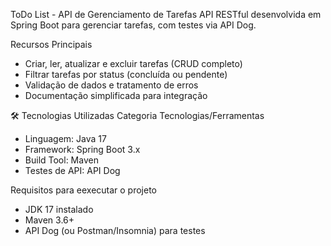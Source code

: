 ToDo List - API de Gerenciamento de Tarefas
API RESTful desenvolvida em Spring Boot para gerenciar tarefas, com testes via API Dog.

Recursos Principais
  - Criar, ler, atualizar e excluir tarefas (CRUD completo)
  - Filtrar tarefas por status (concluída ou pendente)
  - Validação de dados e tratamento de erros
  - Documentação simplificada para integração

🛠️ Tecnologias Utilizadas
Categoria	Tecnologias/Ferramentas
  - Linguagem: 	Java 17
  - Framework:	Spring Boot 3.x 
  - Build Tool:	Maven
  - Testes de API: 	API Dog 

Requisitos para eexecutar o projeto
  - JDK 17 instalado
  - Maven 3.6+
  - API Dog (ou Postman/Insomnia) para testes
